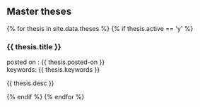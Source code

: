 
## Master theses
{% for thesis in site.data.theses %}
{% if thesis.active == 'y' %}

### {{ thesis.title }}
posted on : {{ thesis.posted-on }}  
keywords: {{ thesis.keywords }}

{{ thesis.desc }}

{% endif %}
{% endfor %}


<!-- ## Completed theses
... -->
